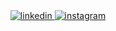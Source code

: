 <div align="center">
<a href="https://linkedin.com/in/eli-qarayev" target="_blank">
<img src=https://img.shields.io/badge/linkedin-black.svg?&style=for-the-badge&logo=linkedin&logoColor=white&labelColor=7837c4 alt=linkedin style="margin-bottom: 5px;" />
</a>
<a href="https://instagram.com/eliqarayev_" target="_blank">
<img src=https://img.shields.io/badge/instagram-%23000000.svg?&style=for-the-badge&logo=instagram&logoColor=white&labelColor=7837c4 alt=instagram style="margin-bottom: 5px;" />
</a>  
</div>
